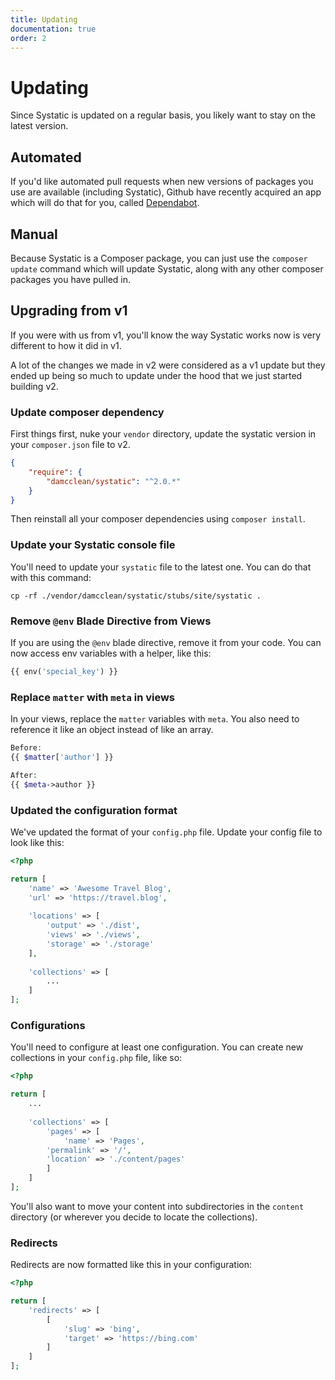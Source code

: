 ```yaml
---
title: Updating
documentation: true
order: 2
---
```


# Updating
Since Systatic is updated on a regular basis, you likely want to stay on the latest version. 

## Automated
If you'd like automated pull requests when new versions of packages you use are available (including Systatic), Github have recently acquired an app which will do that for you, called [Dependabot](https://dependabot.com/). 

## Manual
Because Systatic is a Composer package, you can just use the `composer update` command which will update Systatic, along with any other composer packages you have pulled in.

## Upgrading from v1
If you were with us from v1, you'll know the way Systatic works now is very different to how it did in v1.

A lot of the changes we made in v2 were considered as a v1 update but they ended up being so much to update under the hood that we just started building v2.

### Update composer dependency
First things first, nuke your `vendor` directory, update the systatic version in your `composer.json` file to v2.

```json
{
	"require": {
		"damcclean/systatic": "^2.0.*"
	}
}
```

Then reinstall all your composer dependencies using `composer install`.

### Update your Systatic console file
You'll need to update your `systatic` file to the latest one. You can do that with this command:

```
cp -rf ./vendor/damcclean/systatic/stubs/site/systatic .
```

### Remove `@env` Blade Directive from Views
If you are using the `@env` blade directive, remove it from your code. You can now access env variables with a helper, like this:

```php
{{ env('special_key') }}
```

### Replace `matter` with `meta` in views
In your views, replace the `matter` variables with `meta`. You also need to reference it like an object instead of like an array. 

```php
Before:
{{ $matter['author'] }}

After:
{{ $meta->author }}
```

### Updated the configuration format
We've updated the format of your `config.php` file. Update your config file to look like this:

```php
<?php

return [
	'name' => 'Awesome Travel Blog',
	'url' => 'https://travel.blog',
	
	'locations' => [
		'output' => './dist',
		'views' => './views',
		'storage' => './storage'
	],
	
	'collections' => [
		...
	]
];
```

### Configurations
You'll need to configure at least one configuration. You can create new collections in your `config.php` file, like so:

```php
<?php

return [
	...
	
	'collections' => [
		'pages' => [
			'name' => 'Pages',
	    'permalink' => '/',
	    'location' => './content/pages'
		]
	]
];
```

You'll also want to move your content into subdirectories in the `content` directory (or wherever you decide to locate the collections).

### Redirects
Redirects are now formatted like this in your configuration:

```php
<?php

return [
	'redirects' => [
		[
			'slug' => 'bing',
			'target' => 'https://bing.com'
		]
	]
];
```